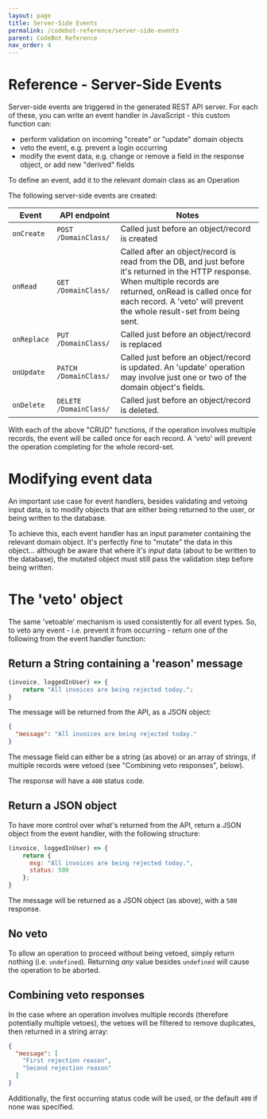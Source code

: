 ```yaml
---
layout: page
title: Server-Side Events
permalink: /codebot-reference/server-side-events
parent: CodeBot Reference
nav_order: 4
---
```


# Reference - Server-Side Events

Server-side events are triggered in the generated REST API server. For each of these, you can write an event handler in JavaScript - this custom function can:

* perform validation on incoming "create" or "update" domain objects
* veto the event, e.g. prevent a login occurring
* modify the event data, e.g. change or remove a field in the response object, or add new "derived" fields

To define an event, add it to the relevant domain class as an Operation

The following server-side events are created:

| Event         | API endpoint          | Notes              |
| ------------- | --------------------- | ------------------ |
| `onCreate`    | `POST /DomainClass/`  | Called just before an object/record is created |
| `onRead`      | `GET /DomainClass/` | Called after an object/record is read from the DB, and just before it's returned in the HTTP response. When multiple records are returned, onRead is called once for each record. A 'veto' will prevent the whole result-set from being sent. |
| `onReplace`   | `PUT /DomainClass/`   | Called just before an object/record is replaced |
| `onUpdate`    | `PATCH /DomainClass/` | Called just before an object/record is updated. An 'update' operation may involve just one or two of the domain object's fields. |
| `onDelete`    | `DELETE /DomainClass/` | Called just before an object/record is deleted. |

With each of the above "CRUD" functions, if the operation involves multiple records, the event will be called once for each record. A 'veto' will prevent the operation completing for the whole record-set.


# Modifying event data

An important use case for event handlers, besides validating and vetoing input data, is to modify objects that are either being returned to the user, or being written to the database.

To achieve this, each event handler has an input parameter containing the relevant domain object. It's perfectly fine to "mutate" the data in this object... although be aware that where it's *input* data (about to be written to the database), the mutated object must still pass the validation step before being written.


# The 'veto' object

The same 'vetoable' mechanism is used consistently for all event types. So, to veto any event - i.e. prevent it from occurring - return one of the following from the event handler function:

## Return a String containing a 'reason' message

```JavaScript
(invoice, loggedInUser) => {
    return "All invoices are being rejected today.";
}
```

The message will be returned from the API, as a JSON object:

```JSON
{
  "message": "All invoices are being rejected today."
}
```

The message field can either be a string (as above) or an array of strings, if multiple records were vetoed (see "Combining veto responses", below).

The response will have a `400` status code.


## Return a JSON object

To have more control over what's returned from the API, return a JSON object from the event handler, with the following structure:

```JavaScript
(invoice, loggedInUser) => {
    return {
      msg: "All invoices are being rejected today.",
      status: 500
    };
}
```

The message will be returned as a JSON object (as above), with a `500` response.


## No veto

To allow an operation to proceed without being vetoed, simply return nothing (i.e. `undefined`). Returning *any* value besides `undefined` will cause the operation to be aborted.


## Combining veto responses

In the case where an operation involves multiple records (therefore potentially multiple vetoes), the vetoes will be filtered to remove duplicates, then returned in a string array:

```JSON
{
  "message": [
    "First rejection reason",
    "Second rejection reason"
  ]
}
```


Additionally, the first occurring status code will be used, or the default `400` if none was specified.

